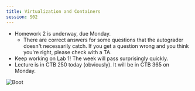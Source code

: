 ```yaml
---
title: Virtualization and Containers
session: S02
---
```


* Homework 2 is underway, due Monday.
    * There are correct answers for some questions that the autograder doesn't necessarily catch. If you get a question wrong and you think you're right, please check with a TA.
* Keep working on Lab 1! The week will pass surprisingly quickly.
* Lecture is in CTB 250 today (obviously). It will be in CTB 365 on Monday.

![Boot](images/docker-logo.svg)